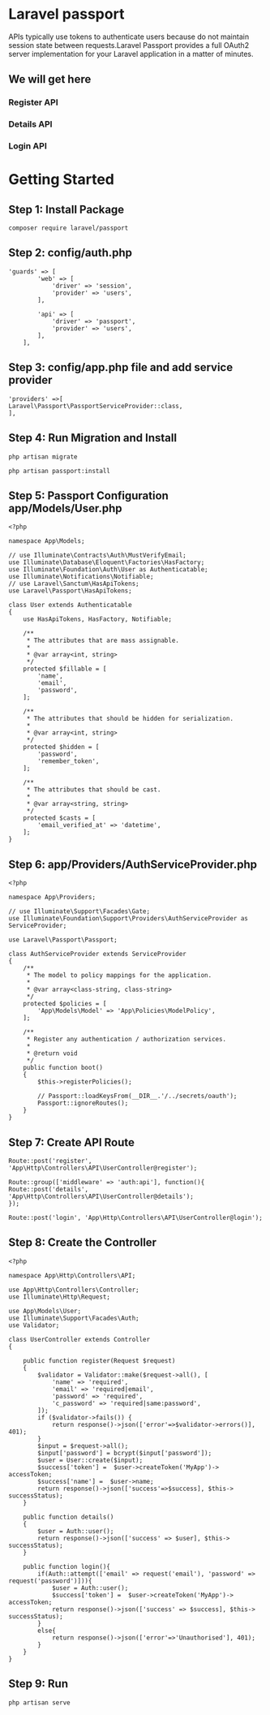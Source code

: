 # Laravel passport
APIs typically use tokens to authenticate users because do not maintain session state between requests.Laravel Passport provides a full OAuth2 server implementation for your Laravel application in a matter of minutes.
## We will get here
### Register API
### Details API
### Login API
# Getting Started
## Step 1: Install Package
~~~~
composer require laravel/passport
~~~~
## Step 2: config/auth.php
~~~~
'guards' => [
        'web' => [
            'driver' => 'session',
            'provider' => 'users',
        ],

        'api' => [
            'driver' => 'passport',
            'provider' => 'users',
        ],
    ],
~~~~
## Step 3: config/app.php file and add service provider
~~~~
'providers' =>[
Laravel\Passport\PassportServiceProvider::class,
],
~~~~
## Step 4: Run Migration and Install
~~~~
php artisan migrate
~~~~
~~~~
php artisan passport:install
~~~~
## Step 5: Passport Configuration app/Models/User.php
~~~~
<?php

namespace App\Models;

// use Illuminate\Contracts\Auth\MustVerifyEmail;
use Illuminate\Database\Eloquent\Factories\HasFactory;
use Illuminate\Foundation\Auth\User as Authenticatable;
use Illuminate\Notifications\Notifiable;
// use Laravel\Sanctum\HasApiTokens;
use Laravel\Passport\HasApiTokens;

class User extends Authenticatable
{
    use HasApiTokens, HasFactory, Notifiable;

    /**
     * The attributes that are mass assignable.
     *
     * @var array<int, string>
     */
    protected $fillable = [
        'name',
        'email',
        'password',
    ];

    /**
     * The attributes that should be hidden for serialization.
     *
     * @var array<int, string>
     */
    protected $hidden = [
        'password',
        'remember_token',
    ];

    /**
     * The attributes that should be cast.
     *
     * @var array<string, string>
     */
    protected $casts = [
        'email_verified_at' => 'datetime',
    ];
}
~~~~
## Step 6: app/Providers/AuthServiceProvider.php
~~~~
<?php

namespace App\Providers;

// use Illuminate\Support\Facades\Gate;
use Illuminate\Foundation\Support\Providers\AuthServiceProvider as ServiceProvider;

use Laravel\Passport\Passport;

class AuthServiceProvider extends ServiceProvider
{
    /**
     * The model to policy mappings for the application.
     *
     * @var array<class-string, class-string>
     */
    protected $policies = [
        'App\Models\Model' => 'App\Policies\ModelPolicy',  
    ];

    /**
     * Register any authentication / authorization services.
     *
     * @return void
     */
    public function boot()
    {
        $this->registerPolicies();

        // Passport::loadKeysFrom(__DIR__.'/../secrets/oauth');
        Passport::ignoreRoutes();
    }
}
~~~~
## Step 7: Create API Route
~~~~
Route::post('register', 'App\Http\Controllers\API\UserController@register');

Route::group(['middleware' => 'auth:api'], function(){
Route::post('details', 'App\Http\Controllers\API\UserController@details');
});

Route::post('login', 'App\Http\Controllers\API\UserController@login'); 
~~~~
## Step 8: Create the Controller
~~~~
<?php

namespace App\Http\Controllers\API;

use App\Http\Controllers\Controller;
use Illuminate\Http\Request;

use App\Models\User; 
use Illuminate\Support\Facades\Auth; 
use Validator;

class UserController extends Controller
{

    public function register(Request $request) 
    { 
        $validator = Validator::make($request->all(), [ 
            'name' => 'required', 
            'email' => 'required|email', 
            'password' => 'required', 
            'c_password' => 'required|same:password', 
        ]);
        if ($validator->fails()) { 
            return response()->json(['error'=>$validator->errors()], 401);            
        }
        $input = $request->all(); 
        $input['password'] = bcrypt($input['password']); 
        $user = User::create($input); 
        $success['token'] =  $user->createToken('MyApp')-> accessToken; 
        $success['name'] =  $user->name;
        return response()->json(['success'=>$success], $this-> successStatus); 
    }

    public function details() 
    { 
        $user = Auth::user(); 
        return response()->json(['success' => $user], $this-> successStatus); 
    }
    
    public function login(){ 
        if(Auth::attempt(['email' => request('email'), 'password' => request('password')])){ 
            $user = Auth::user(); 
            $success['token'] =  $user->createToken('MyApp')-> accessToken; 
            return response()->json(['success' => $success], $this-> successStatus); 
        } 
        else{ 
            return response()->json(['error'=>'Unauthorised'], 401); 
        } 
    }
}
~~~~
## Step 9: Run
~~~~
php artisan serve
~~~~
